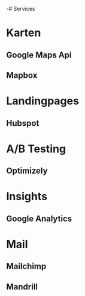 -# Services
# Karten
## Google Maps Api
## Mapbox

# Landingpages
## Hubspot

# A/B Testing
## Optimizely

# Insights
## Google Analytics

# Mail
## Mailchimp
## Mandrill